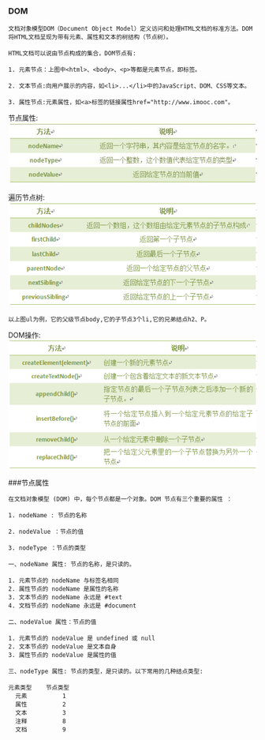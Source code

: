 ### DOM

```
文档对象模型DOM（Document Object Model）定义访问和处理HTML文档的标准方法。DOM 将HTML文档呈现为带有元素、属性和文本的树结构（节点树）。

HTML文档可以说由节点构成的集合，DOM节点有:

1. 元素节点：上图中<html>、<body>、<p>等都是元素节点，即标签。

2. 文本节点:向用户展示的内容，如<li>...</li>中的JavaScript、DOM、CSS等文本。

3. 属性节点:元素属性，如<a>标签的链接属性href="http://www.imooc.com"。
```

节点属性:
    ![](/assets/5375c953000117ee05240129.jpg)

遍历节点树:
    ![](/assets/53f17a6400017d2905230219.jpg)

```
以上图ul为例，它的父级节点body,它的子节点3个li,它的兄弟结点h2、P。
```

DOM操作:
   ![](/assets/538d29da000152db05360278.jpg)


###节点属性

    在文档对象模型 (DOM) 中，每个节点都是一个对象。DOM 节点有三个重要的属性 ：

    1. nodeName : 节点的名称

    2. nodeValue ：节点的值

    3. nodeType ：节点的类型

    一、nodeName 属性: 节点的名称，是只读的。

    1. 元素节点的 nodeName 与标签名相同
    2. 属性节点的 nodeName 是属性的名称
    3. 文本节点的 nodeName 永远是 #text
    4. 文档节点的 nodeName 永远是 #document

    二、nodeValue 属性：节点的值

    1. 元素节点的 nodeValue 是 undefined 或 null
    2. 文本节点的 nodeValue 是文本自身
    3. 属性节点的 nodeValue 是属性的值

    三、nodeType 属性: 节点的类型，是只读的。以下常用的几种结点类型:

    元素类型    节点类型
      元素          1
      属性          2
      文本          3
      注释          8
      文档          9



